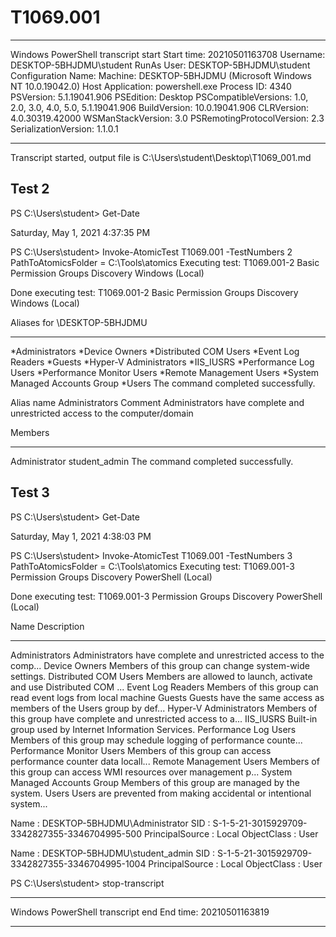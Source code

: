 ﻿# T1069.001

**********************
Windows PowerShell transcript start
Start time: 20210501163708
Username: DESKTOP-5BHJDMU\student
RunAs User: DESKTOP-5BHJDMU\student
Configuration Name: 
Machine: DESKTOP-5BHJDMU (Microsoft Windows NT 10.0.19042.0)
Host Application: powershell.exe
Process ID: 4340
PSVersion: 5.1.19041.906
PSEdition: Desktop
PSCompatibleVersions: 1.0, 2.0, 3.0, 4.0, 5.0, 5.1.19041.906
BuildVersion: 10.0.19041.906
CLRVersion: 4.0.30319.42000
WSManStackVersion: 3.0
PSRemotingProtocolVersion: 2.3
SerializationVersion: 1.1.0.1
**********************
Transcript started, output file is C:\Users\student\Desktop\T1069_001.md

## Test 2

PS C:\Users\student> Get-Date

Saturday, May 1, 2021 4:37:35 PM


PS C:\Users\student> Invoke-AtomicTest T1069.001 -TestNumbers 2
PathToAtomicsFolder = C:\Tools\atomics
Executing test:
T1069.001-2 Basic Permission Groups Discovery Windows (Local)

Done executing test:
T1069.001-2 Basic Permission Groups Discovery Windows (Local)


Aliases for \\DESKTOP-5BHJDMU

-------------------------------------------------------------------------------
*Administrators
*Device Owners
*Distributed COM Users
*Event Log Readers
*Guests
*Hyper-V Administrators
*IIS_IUSRS
*Performance Log Users
*Performance Monitor Users
*Remote Management Users
*System Managed Accounts Group
*Users
The command completed successfully.

Alias name     Administrators
Comment        Administrators have complete and unrestricted access to the computer/domain

Members

-------------------------------------------------------------------------------
Administrator
student_admin
The command completed successfully.

## Test 3

PS C:\Users\student> Get-Date

Saturday, May 1, 2021 4:38:03 PM


PS C:\Users\student> Invoke-AtomicTest T1069.001 -TestNumbers 3
PathToAtomicsFolder = C:\Tools\atomics
Executing test:
T1069.001-3 Permission Groups Discovery PowerShell (Local)

Done executing test:
T1069.001-3 Permission Groups Discovery PowerShell (Local)


Name                          Description
----                          -----------
Administrators                Administrators have complete and unrestricted access to the comp...
Device Owners                 Members of this group can change system-wide settings.
Distributed COM Users         Members are allowed to launch, activate and use Distributed COM ...
Event Log Readers             Members of this group can read event logs from local machine
Guests                        Guests have the same access as members of the Users group by def...
Hyper-V Administrators        Members of this group have complete and unrestricted access to a...
IIS_IUSRS                     Built-in group used by Internet Information Services.
Performance Log Users         Members of this group may schedule logging of performance counte...
Performance Monitor Users     Members of this group can access performance counter data locall...
Remote Management Users       Members of this group can access WMI resources over management p...
System Managed Accounts Group Members of this group are managed by the system.
Users                         Users are prevented from making accidental or intentional system...

Name            : DESKTOP-5BHJDMU\Administrator
SID             : S-1-5-21-3015929709-3342827355-3346704995-500
PrincipalSource : Local
ObjectClass     : User


Name            : DESKTOP-5BHJDMU\student_admin
SID             : S-1-5-21-3015929709-3342827355-3346704995-1004
PrincipalSource : Local
ObjectClass     : User



PS C:\Users\student> stop-transcript
**********************
Windows PowerShell transcript end
End time: 20210501163819
**********************
